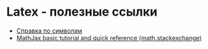 # Latex - полезные ссылки

* [Справка по символам](http://www.colorado.edu/physics/phys4610/phys4610_sp15/PHYS4610_sp15/Home_files/LaTeXSymbols.pdf)
* [MathJax basic tutorial and quick reference (math.stackexchange)](http://meta.math.stackexchange.com/questions/5020/mathjax-basic-tutorial-and-quick-reference)
